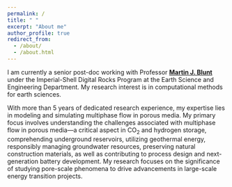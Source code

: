 ```yaml
---
permalink: /
title: " "
excerpt: "About me"
author_profile: true
redirect_from: 
  - /about/
  - /about.html
---
```

<!--
> __Update:__ I will be starting as an assistant professor at Imperial College London in January 2024, with a co-appointment from [Earth Science Engineering](https://www.imperial.ac.uk/earth-science/) and [I-X (Imperial + AI)](https://ix.imperial.ac.uk/). My group focuses on AI for Energy Transition, with special emphasis on subsurface energy storage and CO$_2$ geological storage. Please reach out if you are interested in [Ph.D. opportunity](https://www.imperial.ac.uk/media/imperial-college/grantham-institute/public/dtp/2024-projects/grantham-institute-2024-projects/2024_27_ESE_GW.pdf) in Fall 2024!
-->
I am currently a senior post-doc working with Professor **[Martin J. Blunt](https://www.imperial.ac.uk/people/m.blunt)** under the Imperial-Shell Digital Rocks Program at the Earth Science and Engineering Department. My research interest is in computational methods for earth sciences.

With more than 5 years of dedicated research experience, my expertise lies in modeling and simulating multiphase flow in porous media. My primary focus involves understanding the challenges associated with multiphase flow in porous media—a critical aspect in CO<sub>2</sub> and hydrogen storage, comprehending underground reservoirs, utilizing geothermal energy, responsibly managing groundwater resources, preserving natural construction materials, as well as contributing to process design and next-generation battery development. My research focuses on the significance of studying pore-scale phenomena to drive advancements in large-scale energy transition projects.

<!-- Check out ccsnet.ai, a machine learning-based web application for real-time CO2 -->
<!-- plume migration and pressure buildup prediction. This web application provides 1,000 predictions per day to researchers, students, regulators, and industrial users across the world.-->


<!--
For more info
------
More info about configuring academicpages can be found in [the guide](https://academicpages.github.io/markdown/). The [guides for the Minimal Mistakes theme](https://mmistakes.github.io/minimal-mistakes/docs/configuration/) (which this theme was forked from) might also be helpful.
--- 
-->
